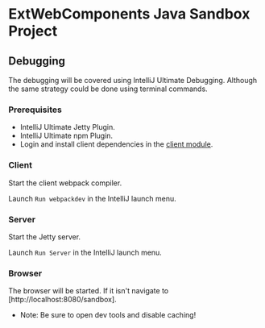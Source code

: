 # ExtWebComponents Java Sandbox Project

## Debugging
The debugging will be covered using IntelliJ Ultimate Debugging. 
Although the same strategy could be done using terminal commands. 

### Prerequisites

- IntelliJ Ultimate Jetty Plugin.
- IntelliJ Ultimate npm Plugin.
- Login and install client dependencies in the [client module](./sandbox-client). 

### Client
Start the client webpack compiler.

Launch `Run webpackdev` in the IntelliJ launch menu. 

### Server
Start the Jetty server.  

Launch `Run Server` in the IntelliJ launch menu. 

### Browser
The browser will be started. If it isn't navigate to [http://localhost:8080/sandbox].

- Note: Be sure to open dev tools and disable caching! 

 